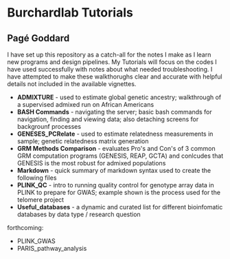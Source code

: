 # Burchardlab Tutorials
## Pagé Goddard

I have set up this repository as a catch-all for the notes I make as I learn new programs and design pipelines. My Tutorials will focus on the codes I have used successfully with notes about what needed troubleshooting. I have attempted to make these walkthorughs clear and accurate with helpful details not included in the available vignettes.

- **ADMIXTURE** - used to estimate global genetic ancestry; walkthrough of a supervised admixed run on African Americans
- **BASH Commands** - navigating the server; basic bash commands for navigation, finding and viewing data; also detaching screens for backgrounf processes
- **GENESES_PCRelate** - used to estimate relatedness measurements in sample; genetic relatedness matrix generation
- **GRM Methods Comparison** - evaluates Pro's and Con's of 3 common GRM computation programs (GENESIS, REAP, GCTA) and conlcudes that GENESIS is the most robust for admixed populations
- **Markdown** - quick summary of markdown syntax used to create the following files
- **PLINK_QC** - intro to running quality control for genotype array data in PLINK to prepare for GWAS; example shown is the process used for the telomere project
- **Useful_databases** - a dynamic and curated list for different bioinfomatic databases by data type / research question

forthcoming:
* PLINK_GWAS
* PARIS_pathway_analysis
